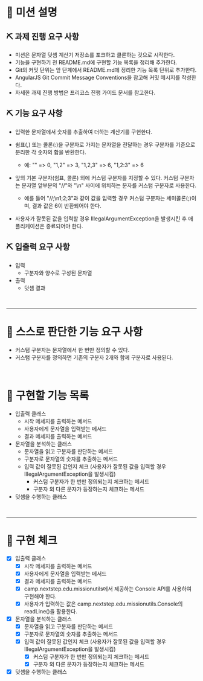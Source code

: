 # 📢 미션 설명
## ⛏ 과제 진행 요구 사항
- 미션은 문자열 덧셈 계산기 저장소를 포크하고 클론하는 것으로 시작한다.
- 기능을 구현하기 전 README.md에 구현할 기능 목록을 정리해 추가한다.
- Git의 커밋 단위는 앞 단계에서 README.md에 정리한 기능 목록 단위로 추가한다.
- AngularJS Git Commit Message Conventions을 참고해 커밋 메시지를 작성한다.
- 자세한 과제 진행 방법은 프리코스 진행 가이드 문서를 참고한다.

## ⛏ 기능 요구 사항
- 입력한 문자열에서 숫자를 추출하여 더하는 계산기를 구현한다.

- 쉼표(,) 또는 콜론(:)을 구분자로 가지는 문자열을 전달하는 경우 구분자를 기준으로 분리한 각 숫자의 합을 반환한다.
  - 예: "" => 0, "1,2" => 3, "1,2,3" => 6, "1,2:3" => 6
- 앞의 기본 구분자(쉼표, 콜론) 외에 커스텀 구분자를 지정할 수 있다. 커스텀 구분자는 문자열 앞부분의 "//"와 "\n" 사이에 위치하는 문자를 커스텀 구분자로 사용한다.
  - 예를 들어 "//;\n1;2;3"과 같이 값을 입력할 경우 커스텀 구분자는 세미콜론(;)이며, 결과 값은 6이 반환되어야 한다.
- 사용자가 잘못된 값을 입력할 경우 IllegalArgumentException을 발생시킨 후 애플리케이션은 종료되어야 한다.

## ⛏ 입출력 요구 사항
- 입력
  - 구분자와 양수로 구성된 문자열
- 출력
  - 덧셈 결과
<br/>

<hr/>


# 🎨 스스로 판단한 기능 요구 사항
- 커스텀 구분자는 문자열에서 한 번만 정의할 수 있다.
- 커스텀 구분자를 정의하면 기존의 구분자 2개와 함께 구분자로 사용된다.
<br/>

# 🧷 구현할 기능 목록
- 입출력 클래스
  - 시작 메세지를 출력하는 메서드
  - 사용자에게 문자열을 입력받는 메서드
  - 결과 메세지를 출력하는 메서드
- 문자열을 분석하는 클래스
  - 문자열을 읽고 구분자를 판단하는 메서드
  - 구분자로 문자열의 숫자를 추출하는 메서드
  - 입력 값이 잘못된 값인지 체크 (사용자가 잘못된 값을 입력할 경우 IllegalArgumentException을 발생시킴)
    - 커스텀 구분자가 한 번만 정의되는지 체크하는 메서드
    - 구분자 외 다른 문자가 등장하는지 체크하는 메서드
- 덧셈을 수행하는 클래스

<br/>

<hr/>

# 🔎 구현 체크
- [x] 입출력 클래스
  - [x] 시작 메세지를 출력하는 메서드
  - [x] 사용자에게 문자열을 입력받는 메서드
  - [x] 결과 메세지를 출력하는 메서드
  - [x] camp.nextstep.edu.missionutils에서 제공하는 Console API를 사용하여 구현해야 한다.
  - [x] 사용자가 입력하는 값은 camp.nextstep.edu.missionutils.Console의 readLine()을 활용한다.
- [x] 문자열을 분석하는 클래스
  - [x] 문자열을 읽고 구분자를 판단하는 메서드
  - [x] 구분자로 문자열의 숫자를 추출하는 메서드
  - [x] 입력 값이 잘못된 값인지 체크 (사용자가 잘못된 값을 입력할 경우 IllegalArgumentException을 발생시킴)
    - [x] 커스텀 구분자가 한 번만 정의되는지 체크하는 메서드
    - [x] 구분자 외 다른 문자가 등장하는지 체크하는 메서드
- [x] 덧셈을 수행하는 클래스
